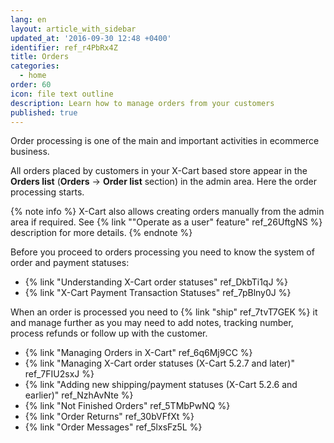 ```yaml
---
lang: en
layout: article_with_sidebar
updated_at: '2016-09-30 12:48 +0400'
identifier: ref_r4PbRx4Z
title: Orders
categories:
  - home
order: 60
icon: file text outline
description: Learn how to manage orders from your customers
published: true
---
```

Order processing is one of the main and important activities in ecommerce business. 

All orders placed by customers in your X-Cart based store appear in the **Orders list** (**Orders** -> **Order list** section) in the admin area. Here the order processing starts.

{% note info %}
X-Cart also allows creating orders manually from the admin area if required. See {% link ""Operate as a user" feature" ref_26UftgNS %} description for more details.
{% endnote %}

Before you proceed to orders processing you need to know the system of order and payment statuses: 

*   {% link "Understanding X-Cart order statuses" ref_DkbTi1qJ %}
*   {% link "X-Cart Payment Transaction Statuses" ref_7pBlny0J %}

When an order is processed you need to {% link "ship" ref_7tvT7GEK %} it and manage further as you may need to add notes, tracking number, process refunds or follow up with the customer.

*   {% link "Managing Orders in X-Cart" ref_6q6Mj9CC %}
*   {% link "Managing X-Cart order statuses (X-Cart 5.2.7 and later)" ref_7FIU2sxJ %}
*   {% link "Adding new shipping/payment statuses (X-Cart 5.2.6 and earlier)" ref_NzhAvNte %}
*   {% link "Not Finished Orders" ref_5TMbPwNQ %}
*   {% link "Order Returns" ref_30bVFfXt %}
*   {% link "Order Messages" ref_5lxsFz5L %}
